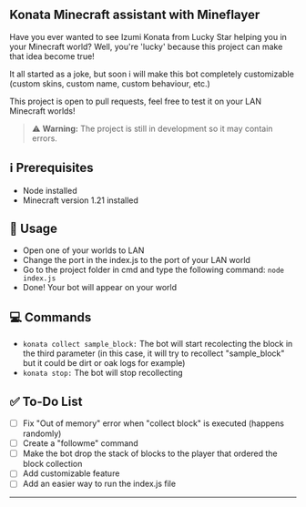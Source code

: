 ## Konata Minecraft assistant with Mineflayer

Have you ever wanted to see Izumi Konata from Lucky Star helping you in your Minecraft world? Well, you're 'lucky' because this project can make that idea become true!

It all started as a joke, but soon i will make this bot completely customizable (custom skins, custom name, custom behaviour, etc.)

This project is open to pull requests, feel free to test it on your LAN Minecraft worlds!

> ⚠️ **Warning:** The project is still in development so it may contain errors.

## ℹ️ Prerequisites

- Node installed
- Minecraft version 1.21 installed

## 🔧 Usage

- Open one of your worlds to LAN
- Change the port in the index.js to the port of your LAN world
- Go to the project folder in cmd and type the following command: `node index.js`
- Done! Your bot will appear on your world

## 💻 Commands

- `konata collect sample_block:` The bot will start recolecting the block in the third parameter (in this case, it will try to recollect "sample_block" but it could be dirt or oak logs for example)
- `konata stop:` The bot will stop recollecting

## ✅ To-Do List

- [ ] Fix "Out of memory" error when "collect block" is executed (happens randomly)
- [ ] Create a "followme" command
- [ ] Make the bot drop the stack of blocks to the player that ordered the block collection
- [ ] Add customizable feature
- [ ] Add an easier way to run the index.js file

---
